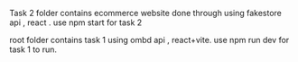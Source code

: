 Task 2 folder contains ecommerce website done through using fakestore api , react . use npm start for task 2

root folder contains task 1 using ombd api , react+vite. use npm run dev for task 1 to run. 


